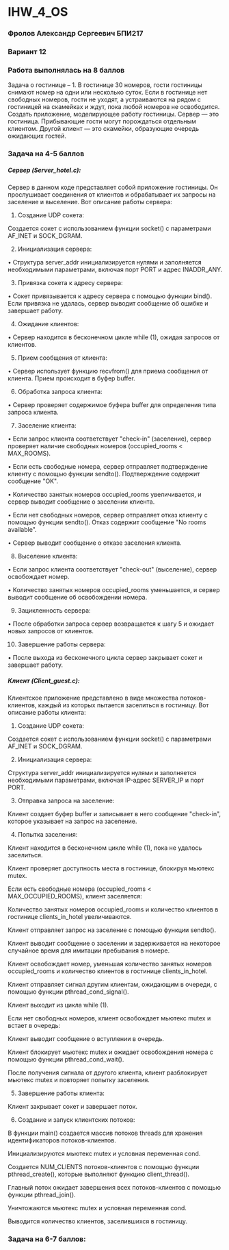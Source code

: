 # IHW_4_OS

### Фролов Александр Сергеевич БПИ217

### Вариант 12

### Работа выполнялась на 8 баллов

Задача о гостинице – 1. 
В гостинице 30 номеров, гости гостиницы снимают номер на одни или несколько суток. Если в гостинице нет свободных номеров, гости не уходят, а устраиваются на рядом с гостиницей на скамейках и ждут, пока любой номеров не освободится. Создать приложение, моделирующее работу гостиницы. Сервер — это гостиница. Прибывающие гости могут порождаться отдельным клиентом. Другой клиент — это скамейки, образующие очередь ожидающих гостей.

### Задача на 4-5 баллов

##### Сервер (Server_hotel.c):

Сервер в данном коде представляет собой приложение гостиницы. Он прослушивает соединения от клиентов и обрабатывает их запросы на заселение и выселение. Вот описание работы сервера:

1) Создание UDP сокета:

Создается сокет с использованием функции socket() с параметрами AF_INET и SOCK_DGRAM.

2) Инициализация сервера:

• Структура server_addr инициализируется нулями и заполняется необходимыми параметрами, включая порт PORT и адрес INADDR_ANY.

3) Привязка сокета к адресу сервера:

• Сокет привязывается к адресу сервера с помощью функции bind(). Если привязка не удалась, сервер выводит сообщение об ошибке и завершает работу.

4) Ожидание клиентов:

• Сервер находится в бесконечном цикле while (1), ожидая запросов от клиентов.

5) Прием сообщения от клиента:

• Сервер использует функцию recvfrom() для приема сообщения от клиента. Прием происходит в буфер buffer.

6) Обработка запроса клиента:

• Сервер проверяет содержимое буфера buffer для определения типа запроса клиента.

7) Заселение клиента:

• Если запрос клиента соответствует "check-in" (заселение), сервер проверяет наличие свободных номеров (occupied_rooms < MAX_ROOMS).

• Если есть свободные номера, сервер отправляет подтверждение клиенту с помощью функции sendto(). Подтверждение содержит сообщение "OK".

• Количество занятых номеров occupied_rooms увеличивается, и сервер выводит сообщение о заселении клиента.

• Если нет свободных номеров, сервер отправляет отказ клиенту с помощью функции sendto(). Отказ содержит сообщение "No rooms available".

• Сервер выводит сообщение о отказе заселения клиента.

8) Выселение клиента:

• Если запрос клиента соответствует "check-out" (выселение), сервер освобождает номер.

• Количество занятых номеров occupied_rooms уменьшается, и сервер выводит сообщение об освобождении номера.

9) Зацикленность сервера:

• После обработки запроса сервер возвращается к шагу 5 и ожидает новых запросов от клиентов.

10) Завершение работы сервера:

• После выхода из бесконечного цикла сервер закрывает сокет и завершает работу.


##### Клиент (Client_guest.c):

Клиентское приложение представлено в виде множества потоков-клиентов, каждый из которых пытается заселиться в гостиницу. Вот описание работы клиента:

1) Создание UDP сокета:

Создается сокет с использованием функции socket() с параметрами AF_INET и SOCK_DGRAM.

2) Инициализация сервера:

Структура server_addr инициализируется нулями и заполняется необходимыми параметрами, включая IP-адрес SERVER_IP и порт PORT.

3) Отправка запроса на заселение:

Клиент создает буфер buffer и записывает в него сообщение "check-in", которое указывает на запрос на заселение.

4) Попытка заселения:

Клиент находится в бесконечном цикле while (1), пока не удалось заселиться.

Клиент проверяет доступность места в гостинице, блокируя мьютекс mutex.

Если есть свободные номера (occupied_rooms < MAX_OCCUPIED_ROOMS), клиент заселяется:

Количество занятых номеров occupied_rooms и количество клиентов в гостинице clients_in_hotel увеличиваются.

Клиент отправляет запрос на заселение с помощью функции sendto().

Клиент выводит сообщение о заселении и задерживается на некоторое случайное время для имитации пребывания в номере.

Клиент освобождает номер, уменьшая количество занятых номеров occupied_rooms и количество клиентов в гостинице 
clients_in_hotel.

Клиент отправляет сигнал другим клиентам, ожидающим в очереди, с помощью функции pthread_cond_signal().

Клиент выходит из цикла while (1).

Если нет свободных номеров, клиент освобождает мьютекс mutex и встает в очередь:

Клиент выводит сообщение о вступлении в очередь.

Клиент блокирует мьютекс mutex и ожидает освобождения номера с помощью функции pthread_cond_wait().

После получения сигнала от другого клиента, клиент разблокирует мьютекс mutex и повторяет попытку заселения.

5) Завершение работы клиента:

Клиент закрывает сокет и завершает поток.

6) Создание и запуск клиентских потоков:

В функции main() создается массив потоков threads для хранения идентификаторов потоков-клиентов.

Инициализируются мьютекс mutex и условная переменная cond.

Создается NUM_CLIENTS потоков-клиентов с помощью функции pthread_create(), которые выполняют функцию client_thread().

Главный поток ожидает завершения всех потоков-клиентов с помощью функции pthread_join().

Уничтожаются мьютекс mutex и условная переменная cond.

Выводится количество клиентов, заселившихся в гостиницу.


### Задача на 6-7 баллов: 


